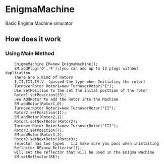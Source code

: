 ﻿# EnigmaMachine
   Basic Engima Machine simulator<br/>
## How does it work
### Using Main Method
        EnigmaMachine EM=new EnigmaMachine();
        EM.addPlug('Q','F');(you can add up to 13 plugs without duplication
        There are 5 Kind of Rotors
        I,II,III,IV,V  (passed the type when Initiating the rotor)
        TurnoverRotor Rotor1=new TurnoverRotor("I");
        Use SetPosition to the set the inital posttion of the rotor
        Rotor1.setPosition(23);
        use AddRotor to add the Rotor into the Machine
        EM.addRotor(Rotor1,0);
        TurnoverRotor Rotor2=new TurnoverRotor("II");
        Rotor2.setPosition(11);
        EM.addRotor(Rotor2,1);
        Rotor1.setNextRotor(Rotor2);
        TurnoverRotor Rotor3=new TurnoverRotor("III");
        Rotor3.setPosition(7);
        EM.addRotor(Rotor3,2);
        Rotor2.setNextRotor(Rotor3);
        relector has two types   1,2 make sure you pass when inistaiting 
        Reflector RE=new Reflector(1);
        will set the reflector that will be used in the Enigma Machine
        EM.setReflector(RE);
   
   
